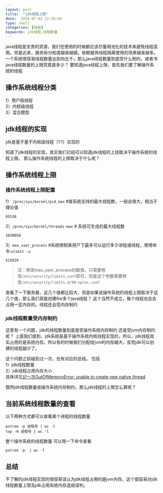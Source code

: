 ```yaml
---
layout: post
title:  "jdk线程上限"
date:  2018-07-02 12:39:04
type: shell
categories: [线程]
keywords: jdk线程,线程数量
---
```

java线程是宝贵的资源，我们在使用的时候都应该尽量用池化的技术来避免线程滥用。但是近来，服务拆分粒度越来越细，依赖服务线程隔离使用的场景越来越多。一个系统很容易线程数量达到四五千。那么java线程数量到底受什么制约，或者书java线程数量的上限究竟是多少？
要知道java线程上限，首先我们要了解操作系统的线程
## 操作系统线程分类
1）用户级线程  
2）内核级线程  
3）混合模型  

## jdk线程的实现
jdk是基于基于内核级线程（1:1）实现的

知道了jdk线程的实现，其实我们已经可以知道jdk线程的上线取决于操作系统的线程上限。
那么操作系统线程的上限取决于什么呢？

## 操作系统线程上限

### 操作系统线程上限配置
1） `/proc/sys/kernel/pid_max` #查系统支持的最大线程数，一般会很大，相当于理论值

```
65536
```
2）`/proc/sys/kernel/threads-max`  # 系统可生成的最大线程数

```
1030058
```
3）`max_user_process` #系统限制某用户下最多可以运行多少进程或线程，使用命令:`ulimit -u`

```
515029
```
> 注：修改max_user_process的数值，只需要修改`/etc/security/limits.conf`即可，但是这个参数需要修改`/etc/security/limits.d/90-nproc.conf`

查看了一下服务器，这几个值都比较大，但是如果说操作系统的线程上限取决于这几个值，那么我们真能创建6w多个java线程？
这个当然不成立，每个线程也会会占用一定内存的。线程还会受内存制约
### jdk线程数量受内存制约
这里有一个问题，jdk的线程数量到底是受操作系统内存制约 还是受jvm内存制约呢？
上面我们提到，jdk系统是基于操作系统内核线程实现的，所以，jdk线程其实占用的是系统内存。所以有的时候我们分配给jvm的内存越大，反而jdk可以创建的线程越少了。

这个问题之前碰到过一次，也有对应的总结。
包括  
1）jdk线程数量  
2）jdk线程占用内存大小  
具体详见[记一次OutOfMemoryError: unable to create new native thread](http://zhizus.com/2017-07-31-%E8%AE%B0%E4%B8%80%E6%AC%A1OutOfMemoryError.html)

既然jdk线程数量收操作系统内存制约，那么jdk线程的上限怎么算呢？


## 当前系统线程数量的查看

以下两种方式都可以查看某个进程的线程数量

```
pstree -p 进程号 | wc -l
top -H 进程号 | wc -l
```
整个操作系统的线程数量 可以用一下命令查看

```
pstree -p  | wc -l
```

## 总结
不了解的jdk线程实现的很容易误认为jdk线程占用的是jvm内存。这个很容易对jdk线程数量上限及jdk占用系统内存造成误判。